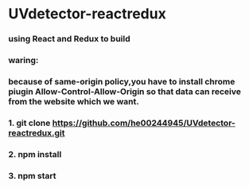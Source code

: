 # UVdetector-reactredux
### using React and Redux to build
### waring:
### because of same-origin policy,you have to install chrome piugin Allow-Control-Allow-Origin so that data can receive  from the         website which we want. 
### 1. git clone https://github.com/he00244945/UVdetector-reactredux.git
### 2. npm install
### 3. npm start
